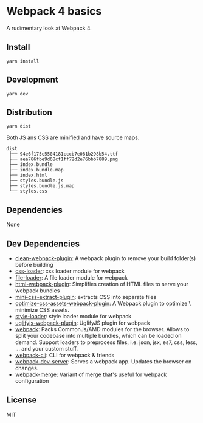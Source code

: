 # Webpack 4 basics

A rudimentary look at Webpack 4.

## Install
    yarn install

## Development
    yarn dev
    
## Distribution
    yarn dist
 
Both JS ans CSS are minified and have source maps.


```
dist
 ├── 94e6f175c5504181cccb7e081b298b54.ttf
 ├── aea786fbe9d68cf1ff72d2e76bbb7889.png
 ├── index.bundle
 ├── index.bundle.map
 ├── index.html  
 ├── styles.bundle.js
 ├── styles.bundle.js.map
 └── styles.css
```

## Dependencies

None

## Dev Dependencies

- [clean-webpack-plugin](https://ghub.io/clean-webpack-plugin): A webpack plugin to remove your build folder(s) before building
- [css-loader](https://ghub.io/css-loader): css loader module for webpack
- [file-loader](https://ghub.io/file-loader): A file loader module for webpack
- [html-webpack-plugin](https://ghub.io/html-webpack-plugin): Simplifies creation of HTML files to serve your webpack bundles
- [mini-css-extract-plugin](https://ghub.io/mini-css-extract-plugin): extracts CSS into separate files
- [optimize-css-assets-webpack-plugin](https://ghub.io/optimize-css-assets-webpack-plugin): A Webpack plugin to optimize \ minimize CSS assets.
- [style-loader](https://ghub.io/style-loader): style loader module for webpack
- [uglifyjs-webpack-plugin](https://ghub.io/uglifyjs-webpack-plugin): UglifyJS plugin for webpack
- [webpack](https://ghub.io/webpack): Packs CommonJs/AMD modules for the browser. Allows to split your codebase into multiple bundles, which can be loaded on demand. Support loaders to preprocess files, i.e. json, jsx, es7, css, less, ... and your custom stuff.
- [webpack-cli](https://ghub.io/webpack-cli): CLI for webpack &amp; friends
- [webpack-dev-server](https://ghub.io/webpack-dev-server): Serves a webpack app. Updates the browser on changes.
- [webpack-merge](https://ghub.io/webpack-merge): Variant of merge that&#39;s useful for webpack configuration

## License

MIT
